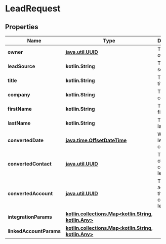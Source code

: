 
# LeadRequest

## Properties
Name | Type | Description | Notes
------------ | ------------- | ------------- | -------------
**owner** | [**java.util.UUID**](java.util.UUID.md) | The lead&#39;s owner. |  [optional]
**leadSource** | **kotlin.String** | The lead&#39;s source. |  [optional]
**title** | **kotlin.String** | The lead&#39;s title. |  [optional]
**company** | **kotlin.String** | The lead&#39;s company. |  [optional]
**firstName** | **kotlin.String** | The lead&#39;s first name. |  [optional]
**lastName** | **kotlin.String** | The lead&#39;s last name. |  [optional]
**convertedDate** | [**java.time.OffsetDateTime**](java.time.OffsetDateTime.md) | When the lead was converted. |  [optional]
**convertedContact** | [**java.util.UUID**](java.util.UUID.md) | The contact of the converted lead. |  [optional]
**convertedAccount** | [**java.util.UUID**](java.util.UUID.md) | The account of the converted lead. |  [optional]
**integrationParams** | [**kotlin.collections.Map&lt;kotlin.String, kotlin.Any&gt;**](kotlin.Any.md) |  |  [optional]
**linkedAccountParams** | [**kotlin.collections.Map&lt;kotlin.String, kotlin.Any&gt;**](kotlin.Any.md) |  |  [optional]



